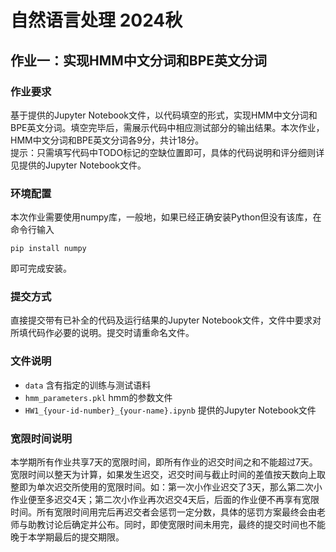 # 自然语言处理 2024秋

## 作业一：实现HMM中文分词和BPE英文分词

### 作业要求

基于提供的Jupyter Notebook文件，以代码填空的形式，实现HMM中文分词和BPE英文分词。填空完毕后，需展示代码中相应测试部分的输出结果。本次作业，HMM中文分词和BPE英文分词各9分，共计18分。  
提示：只需填写代码中TODO标记的空缺位置即可，具体的代码说明和评分细则详见提供的Jupyter Notebook文件。

### 环境配置

本次作业需要使用numpy库，一般地，如果已经正确安装Python但没有该库，在命令行输入

```
pip install numpy
```

即可完成安装。

### 提交方式

直接提交带有已补全的代码及运行结果的Jupyter Notebook文件，文件中要求对所填代码作必要的说明。提交时请重命名文件。

### 文件说明

- `data` 含有指定的训练与测试语料
- `hmm_parameters.pkl` hmm的参数文件
- `HW1_{your-id-number}_{your-name}.ipynb` 提供的Jupyter Notebook文件

### 宽限时间说明

本学期所有作业共享7天的宽限时间，即所有作业的迟交时间之和不能超过7天。宽限时间以整天为计算，如果发生迟交，迟交时间与截止时间的差值按天数向上取整即为单次迟交所使用的宽限时间。如：第一次小作业迟交了3天，那么第二次小作业便至多迟交4天；第二次小作业再次迟交4天后，后面的作业便不再享有宽限时间。所有宽限时间用完后再迟交者会惩罚一定分数，具体的惩罚方案最终会由老师与助教讨论后确定并公布。同时，即使宽限时间未用完，最终的提交时间也不能晚于本学期最后的提交期限。
